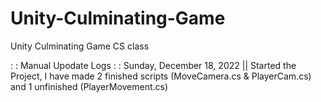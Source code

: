# Unity-Culminating-Game
Unity Culminating Game CS class

: : Manual Upodate Logs : :
Sunday, December 18, 2022 || Started the Project, I have made 2 finished scripts (MoveCamera.cs & PlayerCam.cs) and 1 unfinished (PlayerMovement.cs)
